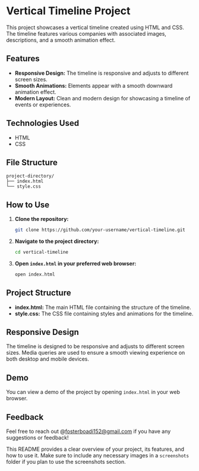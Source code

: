 # Vertical Timeline Project

This project showcases a vertical timeline created using HTML and CSS. The timeline features various companies with associated images, descriptions, and a smooth animation effect.

## Features

- **Responsive Design:** The timeline is responsive and adjusts to different screen sizes.
- **Smooth Animations:** Elements appear with a smooth downward animation effect.
- **Modern Layout:** Clean and modern design for showcasing a timeline of events or experiences.

## Technologies Used

- HTML
- CSS

## File Structure

```
project-directory/
├── index.html
└── style.css
```

## How to Use

1. **Clone the repository:**
   ```bash
   git clone https://github.com/your-username/vertical-timeline.git
   ```
2. **Navigate to the project directory:**
   ```bash
   cd vertical-timeline
   ```
3. **Open `index.html` in your preferred web browser:**
   ```bash
   open index.html
   ```

## Project Structure

- **index.html:** The main HTML file containing the structure of the timeline.
- **style.css:** The CSS file containing styles and animations for the timeline.

## Responsive Design

The timeline is designed to be responsive and adjusts to different screen sizes. Media queries are used to ensure a smooth viewing experience on both desktop and mobile devices.

## Demo

You can view a demo of the project by opening `index.html` in your web browser.

## Feedback

Feel free to reach out @fosterboadi152@gmail.com if you have any suggestions or feedback!


This README provides a clear overview of your project, its features, and how to use it. Make sure to include any necessary images in a `screenshots` folder if you plan to use the screenshots section.
